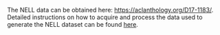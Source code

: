 The NELL data can be obtained here: https://aclanthology.org/D17-1183/. <br>
Detailed instructions on how to acquire and process the data used to generate the NELL dataset can be found [here](https://github.com/KGAccuracyEval/reliable-kg-estimation/blob/main/README.md#yago--nell).
